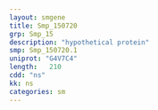 ```yaml
---
layout: smgene
title: Smp_150720
grp: Smp_15
description: "hypothetical protein"
smp: Smp_150720.1
uniprot: "G4V7C4"
length:   210
cdd: "ns"
kk: ns
categories: sm
---
```

